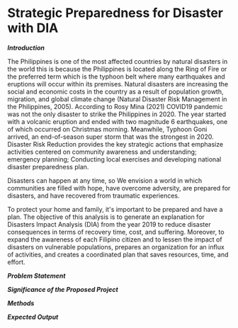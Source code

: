 # Strategic Preparedness for Disaster with DIA
**_Introduction_**

The Philippines is one of the most affected countries by natural disasters in the world this is because the Philippines is located along the Ring of Fire or the preferred term which is the typhoon belt where many earthquakes and eruptions will occur within its premises. Natural disasters are increasing the social and economic costs in the country as a result of population growth, migration, and global climate change (Natural Disaster Risk Management in the Philippines, 2005). According to Rosy Mina (2021) COVID19 pandemic was not the only disaster to strike the Philippines in 2020. The year started with a volcanic eruption and ended with two magnitude 6 earthquakes, one of which occurred on Christmas morning. Meanwhile, Typhoon Goni arrived, an end-of-season super storm that was the strongest in 2020. Disaster Risk Reduction provides the key strategic actions that emphasize activities centered on community awareness and understanding; emergency planning; Conducting local exercises and developing national disaster preparedness plan.

Disasters can happen at any time, so We envision a world in which communities are filled with hope, have overcome adversity, are prepared for disasters, and have recovered from traumatic experiences.

To protect your home and family, it's important to be prepared and have a plan. The objective of this analysis is to generate an explanation for Disasters Impact Analysis (DIA) from the year 2019 to reduce disaster consequences in terms of recovery time, cost, and suffering. Moreover, to expand the awareness of each Filipino citizen and to lessen the impact of disasters on vulnerable populations, prepares an organization for an influx of activities, and creates a coordinated plan that saves resources, time, and effort.

**_Problem Statement_**

**_Significance of the Proposed Project_**

**_Methods_**

**_Expected Output_**
